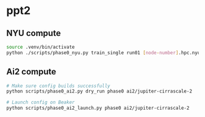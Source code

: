 # ppt2

## NYU compute
```bash
source .venv/bin/activate
python ./scripts/phase0_nyu.py train_single run01 [node-number].hpc.nyu.edu
```

## Ai2 compute

```bash
# Make sure config builds successfully
python scripts/phase0_ai2.py dry_run phase0 ai2/jupiter-cirrascale-2

# Launch config on Beaker
python scripts/phase0_ai2_launch.py phase0 ai2/jupiter-cirrascale-2
```